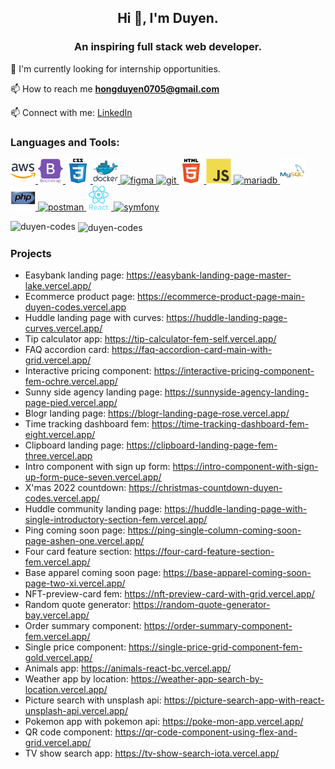 <h2 align="center">Hi 👋, I'm Duyen.</h2>
<h3 align="center">An inspiring full stack web developer.</h3>

🚀 I'm currently looking for internship opportunities. 

📫 How to reach me **hongduyen0705@gmail.com**

📫 Connect with me:
<a href="https://www.linkedin.com/in/hongduyen/" rel="nofollow">LinkedIn</a>



<h3 align="left">Languages and Tools:</h3>
<p align="left"> <a href="https://aws.amazon.com" target="_blank" rel="noreferrer"> <img src="https://raw.githubusercontent.com/devicons/devicon/master/icons/amazonwebservices/amazonwebservices-original-wordmark.svg" alt="aws" width="40" height="40"/> </a> <a href="https://getbootstrap.com" target="_blank" rel="noreferrer"> <img src="https://raw.githubusercontent.com/devicons/devicon/master/icons/bootstrap/bootstrap-plain-wordmark.svg" alt="bootstrap" width="40" height="40"/> </a> <a href="https://www.w3schools.com/css/" target="_blank" rel="noreferrer"> <img src="https://raw.githubusercontent.com/devicons/devicon/master/icons/css3/css3-original-wordmark.svg" alt="css3" width="40" height="40"/> </a> <a href="https://www.docker.com/" target="_blank" rel="noreferrer"> <img src="https://raw.githubusercontent.com/devicons/devicon/master/icons/docker/docker-original-wordmark.svg" alt="docker" width="40" height="40"/> </a> <a href="https://www.figma.com/" target="_blank" rel="noreferrer"> <img src="https://www.vectorlogo.zone/logos/figma/figma-icon.svg" alt="figma" width="40" height="40"/> </a> <a href="https://git-scm.com/" target="_blank" rel="noreferrer"> <img src="https://www.vectorlogo.zone/logos/git-scm/git-scm-icon.svg" alt="git" width="40" height="40"/> </a> <a href="https://www.w3.org/html/" target="_blank" rel="noreferrer"> <img src="https://raw.githubusercontent.com/devicons/devicon/master/icons/html5/html5-original-wordmark.svg" alt="html5" width="40" height="40"/> </a> <a href="https://developer.mozilla.org/en-US/docs/Web/JavaScript" target="_blank" rel="noreferrer"> <img src="https://raw.githubusercontent.com/devicons/devicon/master/icons/javascript/javascript-original.svg" alt="javascript" width="40" height="40"/> </a> <a href="https://mariadb.org/" target="_blank" rel="noreferrer"> <img src="https://www.vectorlogo.zone/logos/mariadb/mariadb-icon.svg" alt="mariadb" width="40" height="40"/> </a> <a href="https://www.mysql.com/" target="_blank" rel="noreferrer"> <img src="https://raw.githubusercontent.com/devicons/devicon/master/icons/mysql/mysql-original-wordmark.svg" alt="mysql" width="40" height="40"/> </a> <a href="https://www.php.net" target="_blank" rel="noreferrer"> <img src="https://raw.githubusercontent.com/devicons/devicon/master/icons/php/php-original.svg" alt="php" width="40" height="40"/> </a> <a href="https://postman.com" target="_blank" rel="noreferrer"> <img src="https://www.vectorlogo.zone/logos/getpostman/getpostman-icon.svg" alt="postman" width="40" height="40"/> </a> <a href="https://reactjs.org/" target="_blank" rel="noreferrer"> <img src="https://raw.githubusercontent.com/devicons/devicon/master/icons/react/react-original-wordmark.svg" alt="react" width="40" height="40"/> </a> <a href="https://symfony.com" target="_blank" rel="noreferrer"> <img src="https://symfony.com/logos/symfony_black_03.svg" alt="symfony" width="40" height="40"/> </a> </p>


<p><img align="left" src="https://github-readme-stats.vercel.app/api/top-langs?username=duyen-codes&show_icons=true&locale=en&layout=compact" alt="duyen-codes" /></p>

<p>&nbsp;<img align="center" src="https://github-readme-stats.vercel.app/api?username=duyen-codes&show_icons=true&locale=en" alt="duyen-codes" /></p>

### Projects
- Easybank landing page: https://easybank-landing-page-master-lake.vercel.app/
- Ecommerce product page: https://ecommerce-product-page-main-duyen-codes.vercel.app
- Huddle landing page with curves: https://huddle-landing-page-curves.vercel.app/
- Tip calculator app: https://tip-calculator-fem-self.vercel.app/
- FAQ accordion card: https://faq-accordion-card-main-with-grid.vercel.app/
- Interactive pricing component: https://interactive-pricing-component-fem-ochre.vercel.app/
- Sunny side agency landing page: https://sunnyside-agency-landing-page-pied.vercel.app/
- Blogr landing page: https://blogr-landing-page-rose.vercel.app/
- Time tracking dashboard fem: https://time-tracking-dashboard-fem-eight.vercel.app/
- Clipboard landing page: https://clipboard-landing-page-fem-three.vercel.app
- Intro component with sign up form: https://intro-component-with-sign-up-form-puce-seven.vercel.app/
- X'mas 2022 countdown: https://christmas-countdown-duyen-codes.vercel.app/
- Huddle community landing page: https://huddle-landing-page-with-single-introductory-section-fem.vercel.app/
- Ping coming soon page: https://ping-single-column-coming-soon-page-ashen-one.vercel.app/
- Four card feature section: https://four-card-feature-section-fem.vercel.app/
- Base apparel coming soon page: https://base-apparel-coming-soon-page-two-xi.vercel.app/
- NFT-preview-card fem: https://nft-preview-card-with-grid.vercel.app/
- Random quote generator: https://random-quote-generator-bay.vercel.app/
- Order summary component: https://order-summary-component-fem.vercel.app/
- Single price component: https://single-price-grid-component-fem-gold.vercel.app/
- Animals app: https://animals-react-bc.vercel.app/
- Weather app by location: https://weather-app-search-by-location.vercel.app/
- Picture search with unsplash api: https://picture-search-app-with-react-unsplash-api.vercel.app/
- Pokemon app with pokemon api: https://poke-mon-app.vercel.app/
- QR code component: https://qr-code-component-using-flex-and-grid.vercel.app/
- TV show search app: https://tv-show-search-iota.vercel.app/


